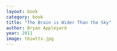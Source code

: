 ```yaml
---
layout: book
category: book
title: "The Brain is Wider Than the Sky"
author: Bryan Appleyard
year: 2011
image: tbiwtts.jpg
---
```

